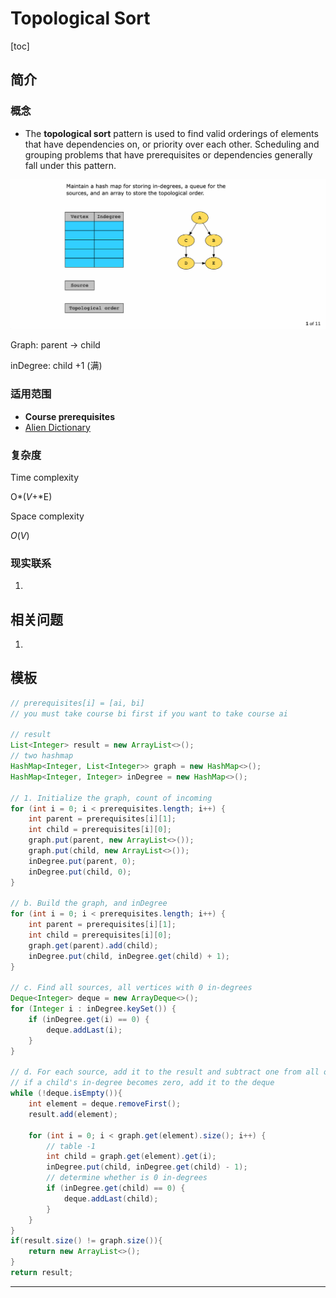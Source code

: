 # Topological Sort

[toc]

## 简介

### 概念

- The **topological sort** pattern is used to find valid orderings of elements that have dependencies on, or priority over each other. Scheduling and grouping problems that have prerequisites or dependencies generally fall under this pattern.

![topposort](assets/topposort.gif)

Graph:  parent -> child

inDegree: child +1 (满)

### 适用范围

- **Course prerequisites**
- [ Alien Dictionary](https://leetcode.com/problems/alien-dictionary)

### 复杂度

Time complexity

 O*(*V*+*E)

Space complexity

*O*(*V*)

### 现实联系

1.

## 相关问题

1. 

## 模板

```java
// prerequisites[i] = [ai, bi]
// you must take course bi first if you want to take course ai

// result
List<Integer> result = new ArrayList<>();
// two hashmap
HashMap<Integer, List<Integer>> graph = new HashMap<>();
HashMap<Integer, Integer> inDegree = new HashMap<>();

// 1. Initialize the graph, count of incoming
for (int i = 0; i < prerequisites.length; i++) {
    int parent = prerequisites[i][1];
    int child = prerequisites[i][0];
    graph.put(parent, new ArrayList<>());
    graph.put(child, new ArrayList<>());
    inDegree.put(parent, 0);
    inDegree.put(child, 0);
}

// b. Build the graph, and inDegree
for (int i = 0; i < prerequisites.length; i++) {
    int parent = prerequisites[i][1];
    int child = prerequisites[i][0];
    graph.get(parent).add(child);
    inDegree.put(child, inDegree.get(child) + 1);
}

// c. Find all sources, all vertices with 0 in-degrees
Deque<Integer> deque = new ArrayDeque<>();
for (Integer i : inDegree.keySet()) {
    if (inDegree.get(i) == 0) {
        deque.addLast(i);
    }
}

// d. For each source, add it to the result and subtract one from all of its children's in-degrees
// if a child's in-degree becomes zero, add it to the deque
while (!deque.isEmpty()){
    int element = deque.removeFirst();
    result.add(element);

    for (int i = 0; i < graph.get(element).size(); i++) {
        // table -1
        int child = graph.get(element).get(i);
        inDegree.put(child, inDegree.get(child) - 1);
        // determine whether is 0 in-degrees
        if (inDegree.get(child) == 0) {
            deque.addLast(child);
        }
    }
}
if(result.size() != graph.size()){
    return new ArrayList<>();
}
return result;
```



------

